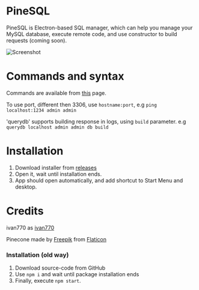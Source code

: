 # PineSQL
PineSQL is Electron-based SQL manager, which can help you manage your MySQL database, execute remote code, and use constructor to build requests (coming soon).

![Screenshot](https://raw.githubusercontent.com/ivan770/pinesql/master/img/screenshot3.png)

# Commands and syntax
Commands are available from [this](https://github.com/ivan770/pinesql/wiki/PineSQL-friendly-commands) page.

To use port, different then 3306, use `hostname:port`, e.g `ping localhost:1234 admin admin`

'querydb' supports building response in logs, using `build` parameter. e.g `querydb localhost admin admin db build`

# Installation
1. Download installer from [releases](https://github.com/ivan770/pinesql/releases)
2. Open it, wait until installation ends.
3. App should open automatically, and add shortcut to Start Menu and desktop.

# Credits
ivan770 as [ivan770](https://github.com/ivan770/)

Pinecone made by [Freepik](http://www.freepik.com/) from [Flaticon](http://www.flaticon.com/)

### Installation (old way)
1. Download source-code from GitHub
2. Use `npm i` and wait until package installation ends
3. Finally, execute `npm start`.
